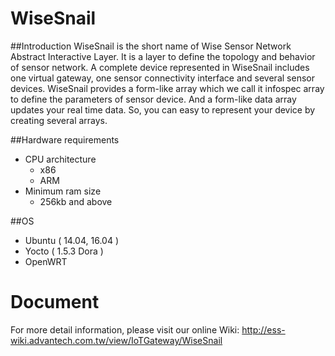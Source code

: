 # WiseSnail
##Introduction
WiseSnail is the short name of Wise Sensor Network Abstract Interactive Layer. It is a layer to define the topology and behavior of sensor network. A complete device represented in WiseSnail includes one virtual gateway, one sensor connectivity interface and several sensor devices. WiseSnail provides a form-like array which we call it infospec array to define the parameters of sensor device. And a form-like data array updates your real time data. So, you can easy to represent your device by creating several arrays.

##Hardware requirements
  - CPU architecture
    * x86
    * ARM
  - Minimum ram size
    * 256kb and above

##OS
  * Ubuntu ( 14.04, 16.04 )
  * Yocto ( 1.5.3 Dora )
  * OpenWRT

# Document
For more detail information, please visit our online Wiki:
http://ess-wiki.advantech.com.tw/view/IoTGateway/WiseSnail
